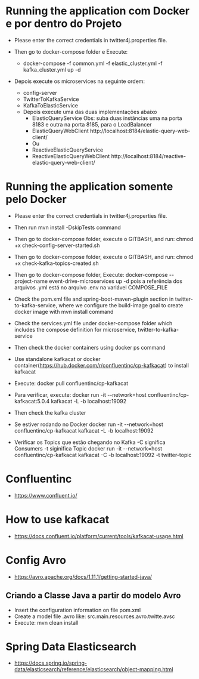 # Running the application com Docker e por dentro do Projeto 
- Please enter the correct credentials in twitter4j.properties file.
- Then go to docker-compose folder e Execute:  
     - docker-compose -f common.yml -f elastic_cluster.yml -f kafka_cluster.yml up -d

- Depois execute os microservices na seguinte ordem:
     - config-server
     - TwitterToKafkaService
     - KafkaToElasticService
     - Depois execute uma das duas implementações abaixo
       - ElasticQueryService  Obs: suba duas instâncias uma na porta 8183 e outra na porta 8185, para o LoadBalancer
       - ElasticQueryWebClient   http://localhost:8184/elastic-query-web-client/
       - Ou
       - ReactiveElasticQueryService
       - ReactiveElasticQueryWebClient    http://localhost:8184/reactive-elastic-query-web-client/

# Running the application somente pelo Docker
- Please enter the correct credentials in twitter4j.properties file.
- Then run mvn install -DskipTests command
- Then go to docker-compose folder, execute o GITBASH, and run: chmod +x check-config-server-started.sh
- Then go to docker-compose folder, execute o GITBASH, and run: chmod +x check-kafka-topics-created.sh
- Then go to docker-compose folder, Execute: docker-compose --project-name event-drive-microservices up -d pois a referência dos arquivos .yml está no arquivo .env na variável COMPOSE_FILE
- Check the pom.xml file and spring-boot-maven-plugin section in twitter-to-kafka-service, where we configure 
the build-image goal to create docker image with mvn install command
- Check the services.yml file under docker-compose folder which includes the compose definition 
for microservice, twitter-to-kafka-service
- Then check the docker containers using docker ps command
- Use standalone kafkacat or docker container(https://hub.docker.com/r/confluentinc/cp-kafkacat) to install kafkacat
- Execute: docker pull confluentinc/cp-kafkacat
- Para verificar, execute: docker run -it --network=host confluentinc/cp-kafkacat:5.0.4 kafkacat -L -b localhost:19092
- Then check the kafka cluster

- Se estiver rodando no Docker
    docker run -it --network=host confluentinc/cp-kafkacat kafkacat -L -b localhost:19092

- Verificar os Topics que estão chegando no Kafka
   -C significa Consumers
   -t siginifica Topic
   docker run -it --network=host confluentinc/cp-kafkacat kafkacat -C -b localhost:19092 -t twitter-topic

# Confluentinc
- https://www.confluent.io/

# How to use kafkacat
- https://docs.confluent.io/platform/current/tools/kafkacat-usage.html


# Config Avro
- https://avro.apache.org/docs/1.11.1/getting-started-java/

## Criando a Classe Java a partir do modelo Avro
- Insert the configuration information on file pom.xml
- Create a model file .avro like: src.main.resources.avro.twitte.avsc
- Execute: mvn clean install

# Spring Data Elasticsearch
- https://docs.spring.io/spring-data/elasticsearch/reference/elasticsearch/object-mapping.html